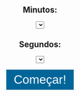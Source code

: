 <!--Projeto Cronometro-->
<html
<head>
    <title>Projeto Cronometro - JavaScript</title>
    <style>
        .container{
            text-align: center;
        }
        button{
            background: #069;
            color:white;
            font-size: 32px;
            padding:8px 20px;
            cursor: pointer;
            border:0;
        }
    </style>
</head>
<body>
    <audio id="sound" src="alarm.mp3" style="display: none;"></audio>
    <div class="container">
        <h2>Minutos:</h2>
        <select id="minutos" name="minutos"></select>
        <h2>Segundos:</h2>
        <select id="segundos" name="segundos"></select>
        <br/>
        <br/>
        <button id="comecar">Começar!</button>
        <div id="display">
            <h3></h3>
        </div><!--display-->
    </div><!--container-->
    <script>
        var display = document.getElementById('display');
        var minutos = document.getElementById('minutos');
        var segundos = document.getElementById('segundos');
        var comecar = document.getElementById('comecar');
        var cronometroSeg;
        var minutoAtual;
        var segundoAtual;
        var interval;
        for(var i = 0; i <= 60; i++){
            minutos.innerHTML+='<option value="'+i+'">'+i+'</option>';
        }
        for(var i = 1; i <= 60; i++){
            segundos.innerHTML+='<option value="'+i+'">'+i+'</option>';
        }
        comecar.addEventListener('click',function(){
            minutoAtual = minutos.value;
            segundoAtual = segundos.value;
            display.childNodes[1].innerHTML = minutoAtual + ":"+segundoAtual;
            interval = setInterval(function(){
                segundoAtual--;
                if(segundoAtual <= 0){
                    if(minutoAtual > 0){
                        minutoAtual--;
                        segundoAtual = 59;
                    }else{
                        alert("Acabou!");
                        document.getElementById("sound").play();
                        clearInterval(interval);
                    }
                }
                
                display.childNodes[1].innerHTML = minutoAtual + ":"+segundoAtual;
            },1000);
        })
    </script>
</body>
</html>
